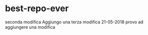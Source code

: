 # best-repo-ever
seconda modifica
Aggiungo una terza modifica
21-05-2018 provo ad aggiungere una modifica